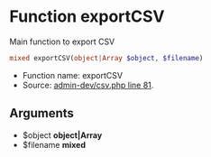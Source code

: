 Function exportCSV
===========================

Main function to export CSV



```php
mixed exportCSV(object|Array $object, $filename)
```

* Function name: exportCSV
* Source: [admin-dev/csv.php line 81](https://github.com/PrestaShop/PrestaShop/blob/1.5.0.2/admin-dev/csv.php#L81).

Arguments
---------

* $object **object|Array**
* $filename **mixed**

